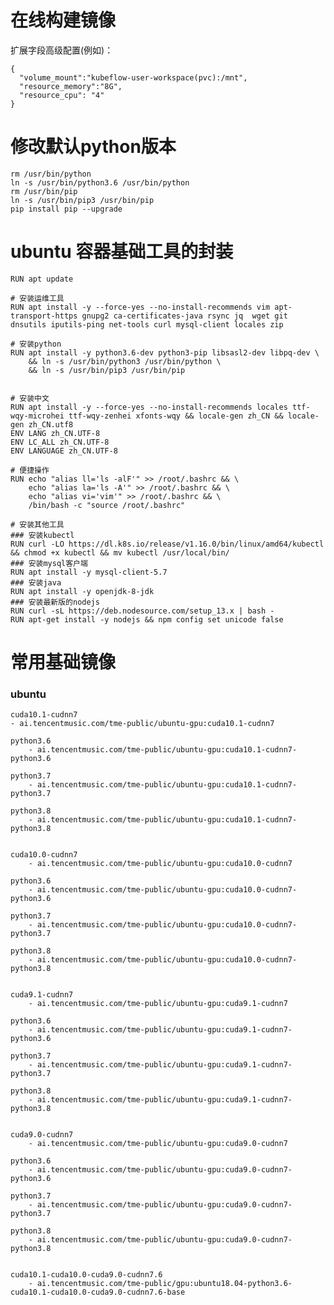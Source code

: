 # 在线构建镜像

扩展字段高级配置(例如)：
```
{
  "volume_mount":"kubeflow-user-workspace(pvc):/mnt",
  "resource_memory":"8G",
  "resource_cpu": "4"
}
```

# 修改默认python版本

	rm /usr/bin/python
	ln -s /usr/bin/python3.6 /usr/bin/python
	rm /usr/bin/pip
	ln -s /usr/bin/pip3 /usr/bin/pip
	pip install pip --upgrade
	
# ubuntu 容器基础工具的封装

	RUN apt update

	# 安装运维工具
	RUN apt install -y --force-yes --no-install-recommends vim apt-transport-https gnupg2 ca-certificates-java rsync jq  wget git dnsutils iputils-ping net-tools curl mysql-client locales zip

	# 安装python
	RUN apt install -y python3.6-dev python3-pip libsasl2-dev libpq-dev \
		&& ln -s /usr/bin/python3 /usr/bin/python \
		&& ln -s /usr/bin/pip3 /usr/bin/pip


	# 安装中文
	RUN apt install -y --force-yes --no-install-recommends locales ttf-wqy-microhei ttf-wqy-zenhei xfonts-wqy && locale-gen zh_CN && locale-gen zh_CN.utf8
	ENV LANG zh_CN.UTF-8
	ENV LC_ALL zh_CN.UTF-8
	ENV LANGUAGE zh_CN.UTF-8

	# 便捷操作
	RUN echo "alias ll='ls -alF'" >> /root/.bashrc && \
		echo "alias la='ls -A'" >> /root/.bashrc && \
		echo "alias vi='vim'" >> /root/.bashrc && \
		/bin/bash -c "source /root/.bashrc"

	# 安装其他工具
	### 安装kubectl
	RUN curl -LO https://dl.k8s.io/release/v1.16.0/bin/linux/amd64/kubectl && chmod +x kubectl && mv kubectl /usr/local/bin/
	### 安装mysql客户端
	RUN apt install -y mysql-client-5.7
	### 安装java
	RUN apt install -y openjdk-8-jdk
	### 安装最新版的nodejs
	RUN curl -sL https://deb.nodesource.com/setup_13.x | bash -
	RUN apt-get install -y nodejs && npm config set unicode false




# 常用基础镜像

### ubuntu
    cuda10.1-cudnn7
    - ai.tencentmusic.com/tme-public/ubuntu-gpu:cuda10.1-cudnn7
		
	python3.6
		- ai.tencentmusic.com/tme-public/ubuntu-gpu:cuda10.1-cudnn7-python3.6
		
	python3.7
		- ai.tencentmusic.com/tme-public/ubuntu-gpu:cuda10.1-cudnn7-python3.7
		
	python3.8
		- ai.tencentmusic.com/tme-public/ubuntu-gpu:cuda10.1-cudnn7-python3.8
		
		
	cuda10.0-cudnn7
		- ai.tencentmusic.com/tme-public/ubuntu-gpu:cuda10.0-cudnn7
		
	python3.6
		- ai.tencentmusic.com/tme-public/ubuntu-gpu:cuda10.0-cudnn7-python3.6
		
	python3.7
		- ai.tencentmusic.com/tme-public/ubuntu-gpu:cuda10.0-cudnn7-python3.7
		
	python3.8
		- ai.tencentmusic.com/tme-public/ubuntu-gpu:cuda10.0-cudnn7-python3.8
		
		
	cuda9.1-cudnn7
		- ai.tencentmusic.com/tme-public/ubuntu-gpu:cuda9.1-cudnn7
		
	python3.6
		- ai.tencentmusic.com/tme-public/ubuntu-gpu:cuda9.1-cudnn7-python3.6
		
	python3.7
		- ai.tencentmusic.com/tme-public/ubuntu-gpu:cuda9.1-cudnn7-python3.7
		
	python3.8
		- ai.tencentmusic.com/tme-public/ubuntu-gpu:cuda9.1-cudnn7-python3.8
		
	
	cuda9.0-cudnn7
		- ai.tencentmusic.com/tme-public/ubuntu-gpu:cuda9.0-cudnn7
		
	python3.6
		- ai.tencentmusic.com/tme-public/ubuntu-gpu:cuda9.0-cudnn7-python3.6
		
	python3.7
		- ai.tencentmusic.com/tme-public/ubuntu-gpu:cuda9.0-cudnn7-python3.7
		
	python3.8
		- ai.tencentmusic.com/tme-public/ubuntu-gpu:cuda9.0-cudnn7-python3.8
		
		
	cuda10.1-cuda10.0-cuda9.0-cudnn7.6
		- ai.tencentmusic.com/tme-public/gpu:ubuntu18.04-python3.6-cuda10.1-cuda10.0-cuda9.0-cudnn7.6-base
